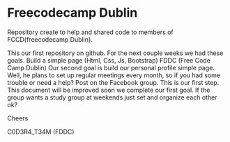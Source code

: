 # Freecodecamp Dublin
Repository create to help and shared code to members of FCCD(freecodecamp Dublin).

This our first repository on github. 
For the next couple weeks we had these goals.
Build a simple page (Html, Css, Js, Bootstrap) FDDC (Free Code Camp Dublin)
Our second goal is build our personal profile simple page.
Well, he plans to set up regular meetings every month, so if you had some trouble or need a help? Post on the Facebook group.
This is our first step.
This document will be improved soon we complete our first goal.
If the group wants a study group at weekends just set and organize each other ok?

Cheers

C0D3R4_T34M (FDDC)
